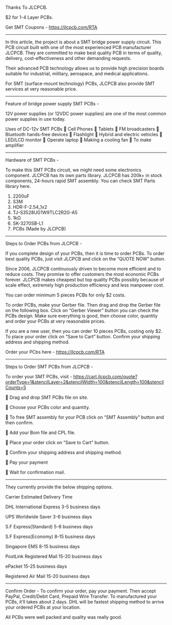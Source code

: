Thanks To JLCPCB.

$2 for 1-4 Layer PCBs.

Get SMT Coupons - https://jlcpcb.com/RTA

-------------------------------

In this article, the project is about a SMT bridge power supply circuit. This PCB circuit built with one of the most experienced PCB manufacturer JLCPCB. They are committed to make best quality PCB in terms of quality, delivery, cost-effectiveness and other demanding requests.

Their advanced PCB technology allows us to provide high precision boards suitable for industrial, military, aerospace, and medical applications.

For SMT (surface-mount technology) PCBs, JLCPCB also provide SMT services at very reasonable price.

-------------------------------

Feature of bridge power supply SMT PCBs -

12V power supplies (or 12VDC power supplies) are one of the most common power supplies in use today. 

Uses of DC-12v SMT PCBs
	 Cell Phones
	Tablets
	FM broadcasters
	Bluetooth hands-free devices
	Flashlight
	Hybrid and electric vehicles
	LED/LCD monitor
	Operate laptop
	Making a cooling fan
	To make amplifier

-------------------------------

Hardware of SMT PCBs -

To make this SMT PCBs circuit, we might need some electronics component. JLCPCB has its own parts library. JLCPCB has 200k+ in stock components, 24-hours rapid SMT assembly. You can check SMT Parts library here.

1.	2200uF
2.	S3M
3.	HDR-F-2.54_1x2
4.	TJ-S3528UG1W9TLC2R2G-A5
5.	1kΩ
6.	SK-3270SB-L1
7.	PCBs (Made by JLCPCB)

-------------------------------

Steps to Order PCBs from JLCPCB -

If you complete design of your PCBs, then it is time to order PCBs. To order best quality PCBs, just visit JLCPCB and click on the “QUOTE NOW” button. 

Since 2006, JLCPCB continuously driven to become more efficient and to reduce costs. They promise to offer customers the most economic PCBs forever. JLCPCB makes cheapest but top quality PCBs possibly because of scale effect, extremely high production efficiency and less manpower cost.

You can order minimum 5 pieces PCBs for only $2 costs. 

To order PCBs, make your Gerber file. Then drag and drop the Gerber file on the following box. 
Click on “Gerber Viewer” button you can check the PCBs design. Make sure everything is good, then choose color, quantity and order your PCBs at very reasonable prices.

If you are a new user, then you can order 10 pieces PCBs, costing only $2. To place your order click on “Save to Cart” button. Confirm your shipping address and shipping method. 

Order your PCbs here - https://jlcpcb.com/RTA

-------------------------------

Steps to Order SMT PCBs from JLCPCB - 

To order your SMT PCBs, visit - https://cart.jlcpcb.com/quote?orderType=1&stencilLayer=2&stencilWidth=100&stencilLength=100&stencilCounts=5

	Drag and drop SMT PCBs file on site. 

	Choose your PCBs color and quantity. 

	To free SMT assembly for your PCB click on “SMT Assembly” button and then confirm. 

	Add your Bom file and CPL file.

	Place your order click on “Save to Cart” button. 

	Confirm your shipping address and shipping method. 

	Pay your payment

	Wait for confirmation mail.

-------------------------------

They currently provide the below shipping options.
 
Carrier                                    Estimated Delivery Time    	

DHL International Express                   3-5 business days     	

UPS Worldwide Saver                         3-6 business days	

S.F Express(Standard)                       5-8 business days	

S.F Express(Economy)                        8-15 business days	

Singapore EMS                               8-15 business days	

PostLink Registered Mail                    15-20 business days	

ePacket                                     15-25 business days	

Registered Air Mail                         15-20 business days	

-------------------------------

Confirm Order - 
To confirm your order, pay your payment. Then accept PayPal, Credit/Debit Card, Prepaid Wire Transfer. To manufactured your PCBs, it’ll takes about 2 days. DHL will be fastest shipping method to arrive your ordered PCBs at your location.

All PCBs were well packed and quality was really good.


